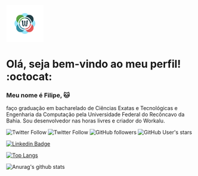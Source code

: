 <img src="https://github.com/FilipeCamera/FilipeCamera/blob/main/LogoWorkalu.png" width="100" />

# Olá, seja bem-vindo ao meu perfil! :octocat:

### Meu nome é Filipe, :cat: <br/>
faço graduação em bacharelado de Ciências Exatas e Tecnológicas e Engenharia da Computação pela Universidade Federal do Recôncavo da Bahia. Sou desenvolvedor nas horas livres e criador do Workalu.

![Twitter Follow](https://img.shields.io/twitter/follow/LipinhoFI?color=blue&style=flat-square)
![Twitter Follow](https://img.shields.io/twitter/follow/Workalu?color=blue&style=flat-square)
![GitHub followers](https://img.shields.io/github/followers/FilipeCamera?style=flat-square)
![GitHub User's stars](https://img.shields.io/github/stars/FilipeCamera?style=flat-square)

[![Linkedin Badge](https://img.shields.io/badge/-Filipe_Camera-blue?style=flat-square&logo=Linkedin&logoColor=white&link=https://www.linkedin.com/in/Filipe_Camera/)](https://www.linkedin.com/in/Filipe_Camera/) 

[![Top Langs](https://github-readme-stats.vercel.app/api/top-langs/?username=FilipeCamera)](https://github.com/anuraghazra/github-readme-stats)

![Anurag's github stats](https://github-readme-stats.vercel.app/api?username=FilipeCamera&show_icons=true)
